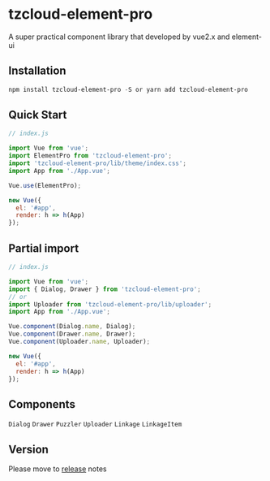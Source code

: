 # tzcloud-element-pro

A super practical component library that developed by vue2.x and element-ui

## Installation

``` powershell
npm install tzcloud-element-pro -S or yarn add tzcloud-element-pro
```

## Quick Start

``` javascript
// index.js

import Vue from 'vue';
import ElementPro from 'tzcloud-element-pro';
import 'tzcloud-element-pro/lib/theme/index.css';
import App from './App.vue';

Vue.use(ElementPro);

new Vue({
  el: '#app',
  render: h => h(App)
});
```

## Partial import

``` javascript
// index.js

import Vue from 'vue';
import { Dialog, Drawer } from 'tzcloud-element-pro';
// or
import Uploader from 'tzcloud-element-pro/lib/uploader';
import App from './App.vue';

Vue.component(Dialog.name, Dialog);
Vue.component(Drawer.name, Drawer);
Vue.component(Uploader.name, Uploader);

new Vue({
  el: '#app',
  render: h => h(App)
});
```

## Components

`Dialog`
`Drawer`
`Puzzler`
`Uploader`
`Linkage`
`LinkageItem`

## Version

Please move to [release](https://github.com/EcanTech/tzcloud-element-pro/blob/main/VERSION.md) notes